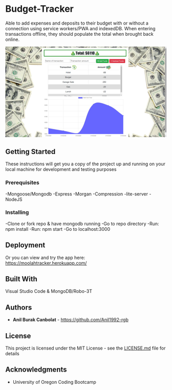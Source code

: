 # Budget-Tracker
Able to add expenses and deposits to their budget with or without a connection using service workers/PWA and indexedDB. When entering transactions offline, they should populate the total when brought back online.

![Example profile](./public/images/ExmplScreenShot.png)

## Getting Started

These instructions will get you a copy of the project up and running on your local machine for development and testing purposes


### Prerequisites

-Mongoose/Mongodb
-Express
-Morgan
-Compression
-lite-server
-NodeJS


### Installing

-Clone or fork repo & have mongodb running 
-Go to repo directory
-Run: npm install
-Run: npm start
-Go to localhost:3000


## Deployment

Or you can view and try the app here: https://moolahtracker.herokuapp.com/


## Built With

Visual Studio Code & MongoDB/Robo-3T


## Authors

* **Anil Burak Canbolat** - https://github.com/Anil1992-rgb


## License

This project is licensed under the MIT License - see the [LICENSE.md](LICENSE) file for details

## Acknowledgments

* University of Oregon Coding Bootcamp